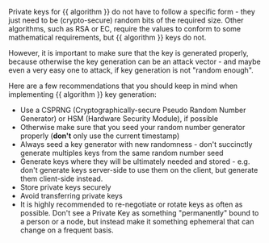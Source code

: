 Private keys for {{ algorithm }} do not have to follow a specific form - they just need to be (crypto-secure) random bits of the required size. Other algorithms, such as RSA or EC, require the values to conform to some mathematical requirements, but {{ algorithm }} keys do not.

However, it is important to make sure that the key is generated properly, because otherwise the key generation can be an attack vector - and maybe even a very easy one to attack, if key generation is not "random enough".

Here are a few recommendations that you should keep in mind when implementing {{ algorithm }} key generation:

<ul class="recommendations">
    <li>Use a CSPRNG (Cryptographically-secure Pseudo Random Number Generator) or HSM (Hardware Security Module), if possible</li>
    <li>Otherwise make sure that you seed your random number generator properly (<b>don't</b> only use the current timestamp)</li>
    <li>Always seed a key generator with new randomness - don't succinctly generate multiples keys from the same random number seed</li>
    <li>Generate keys where they will be ultimately needed and stored - e.g. don't generate keys server-side to use them on the client, but generate them client-side instead.</li>
    <li>Store private keys securely</li>
    <li>Avoid transferring private keys</li>
    <li>It is highly recommended to re-negotiate or rotate keys as often as possible. Don't see a Private Key as something "permanently" bound to a person or a node, but instead make it something ephemeral that can change on a frequent basis.</li>
</ul>
